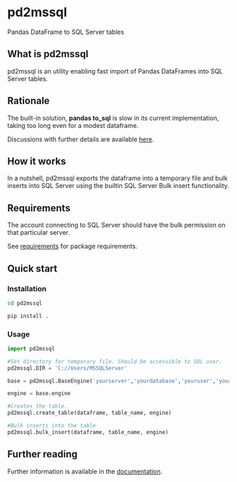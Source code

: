 # pd2mssql
Pandas DataFrame to SQL Server tables

## What is pd2mssql

pd2mssql is an utility enabling fast import of Pandas DataFrames into SQL Server tables. 

## Rationale

The built-in solution, <b>pandas to_sql</b> is slow in its current implementation, taking too long even for a modest dataframe.

Discussions with further details are available [here](https://stackoverflow.com/questions/29706278/python-pandas-to-sql-with-sqlalchemy-how-to-speed-up-exporting-to-ms-sql).


## How it works

In a nutshell, pd2mssql exports the dataframe into a temporary file and bulk inserts into SQL Server using the builtin SQL Server Bulk insert functionality.

## Requirements

The account connecting to SQL Server should have the bulk permission on that particular server.

See [requirements](https://github.com/cnstlungu/pd2mssql/blob/master/requirements.txt) for package requirements.

## Quick start


### Installation

```bash
cd pd2mssql

pip install .
```
### Usage

```python
import pd2mssql

#Set directory for temporary file. Should be accessible to SQL user.
pd2mssql.DIR = 'C://Users/MSSQLServer'

base = pd2mssql.BaseEngine('yourserver','yourdatabase','youruser','yourpassword')

engine = base.engine

#Creates the table. 
pd2mssql.create_table(dataframe, table_name, engine)

#Bulk inserts into the table
pd2mssql.bulk_insert(dataframe, table_name, engine)


```

## Further reading

Further information is available in the [documentation](https://github.com/cnstlungu/pd2mssql/blob/master/documentation.html).


